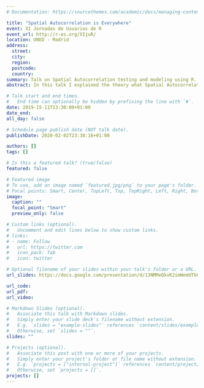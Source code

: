 ```yaml
---
# Documentation: https://sourcethemes.com/academic/docs/managing-content/

title: "Spatial Autocorrelation is Everywhere"
event: XI Jornadas de Usuarios de R
event_url: http://r-es.org/XIjuR/
location: UNED - Madrid
address:
  street:
  city:
  region:
  postcode:
  country:
summary: Talk on Spatial Autocorrelation testing and modeling using R.
abstract: In this talk I explained the theory what Spatial Autocorrelation is, how to test using R and introduced how Spatial Cross Validation should be done.

# Talk start and end times.
#   End time can optionally be hidden by prefixing the line with `#`.
date: 2019-15-11T13:30:00+01:00
date_end: 
all_day: false

# Schedule page publish date (NOT talk date).
publishDate: 2020-02-02T23:38:16+01:00

authors: []
tags: []

# Is this a featured talk? (true/false)
featured: false

# Featured image
# To use, add an image named `featured.jpg/png` to your page's folder. 
# Focal points: Smart, Center, TopLeft, Top, TopRight, Left, Right, BottomLeft, Bottom, BottomRight.
image:
  caption: ""
  focal_point: "Smart"
  preview_only: false

# Custom links (optional).
#   Uncomment and edit lines below to show custom links.
# links:
# - name: Follow
#   url: https://twitter.com
#   icon_pack: fab
#   icon: twitter

# Optional filename of your slides within your talk's folder or a URL.
url_slides: https://docs.google.com/presentation/d/13NMMeQkvK2imWemUTkHGb32ddJjLM-ad_rGG8kClhNU/edit?usp=sharing

url_code:
url_pdf:
url_video:

# Markdown Slides (optional).
#   Associate this talk with Markdown slides.
#   Simply enter your slide deck's filename without extension.
#   E.g. `slides = "example-slides"` references `content/slides/example-slides.md`.
#   Otherwise, set `slides = ""`.
slides: ""

# Projects (optional).
#   Associate this post with one or more of your projects.
#   Simply enter your project's folder or file name without extension.
#   E.g. `projects = ["internal-project"]` references `content/project/deep-learning/index.md`.
#   Otherwise, set `projects = []`.
projects: []
---
```

